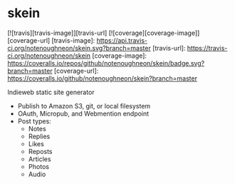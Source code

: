# skein

[![travis][travis-image]][travis-url]
[![coverage][coverage-image]][coverage-url]
[travis-image]: https://api.travis-ci.org/notenoughneon/skein.svg?branch=master
[travis-url]: https://travis-ci.org/notenoughneon/skein
[coverage-image]: https://coveralls.io/repos/github/notenoughneon/skein/badge.svg?branch=master
[coverage-url]: https://coveralls.io/github/notenoughneon/skein?branch=master

Indieweb static site generator

* Publish to Amazon S3, git, or local filesystem
* OAuth, Micropub, and Webmention endpoint
* Post types:
  * Notes
  * Replies
  * Likes
  * Reposts
  * Articles
  * Photos
  * Audio
